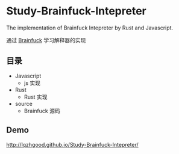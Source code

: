 # Study-Brainfuck-Intepreter

The implementation of Brainfuck Intepreter by Rust and Javascript.

通过 [Brainfuck](https://en.wikipedia.org/wiki/Brainfuck) 学习解释器的实现

## 目录

-   Javascript
    -   js 实现
-   Rust
    -   Rust 实现
-   source
    -   Brainfuck 源码

## Demo

http://lqzhgood.github.io/Study-Brainfuck-Intepreter/

<!-- https://openprocessing.org/sketch/516467 -->
